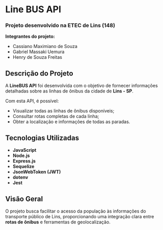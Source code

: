 # Line BUS API  

### Projeto desenvolvido na **ETEC de Lins (148)**  

**Integrantes do projeto:**  
- Cassiano Maximiano de Souza  
- Gabriel Massaki Uemura  
- Henry de Souza Freitas  

## Descrição do Projeto  

A **LineBUS API** foi desenvolvida com o objetivo de fornecer informações detalhadas sobre as linhas de ônibus da cidade de **Lins - SP**.  

Com esta API, é possível:  
- Visualizar todas as linhas de ônibus disponíveis;  
- Consultar rotas completas de cada linha;  
- Obter a localização e informações de todas as paradas.  


## Tecnologias Utilizadas  

- **JavaScript**  
- **Node.js**  
- **Express.js**  
- **Sequelize**  
- **JsonWebToken (JWT)**  
- **dotenv**  
- **Jest**  

## Visão Geral  

O projeto busca facilitar o acesso da população às informações do transporte público de Lins, proporcionando uma integração clara entre **rotas de ônibus** e ferramentas de geolocalização.  
